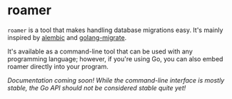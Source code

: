 # roamer
`roamer` is a tool that makes handling database migrations easy. It's mainly inspired by [alembic](https://alembic.sqlalchemy.org) and [golang-migrate](https://github.com/golang-migrate/migrate).

It's available as a command-line tool that can be used with any programming language; however, if you're using Go, you can also embed roamer directly into your program.

_Documentation coming soon! While the command-line interface is mostly stable, the Go API should not be considered stable quite yet!_